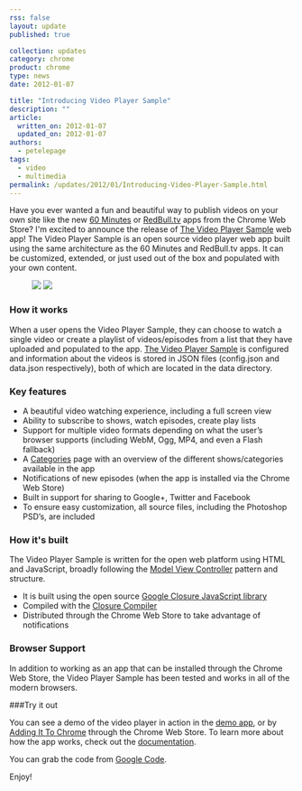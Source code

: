 ```yaml
---
rss: false
layout: update
published: true

collection: updates
category: chrome
product: chrome
type: news
date: 2012-01-07

title: "Introducing Video Player Sample"
description: ""
article:
  written_on: 2012-01-07
  updated_on: 2012-01-07
authors:
  - petelepage
tags:
  - video
  - multimedia
permalink: /updates/2012/01/Introducing-Video-Player-Sample.html
---
```

Have you ever wanted a fun and beautiful way to publish videos on your own site like the new [60 Minutes](https://chrome.google.com/webstore/detail/imjhdahelgojehmfmkmdfjcpfbglbfmj) or [RedBull.tv](https://chrome.google.com/webstore/category/home) apps from the Chrome Web Store? I'm excited to announce the release of [The Video Player Sample](http://code.google.com/p/video-player-sample/) web app! The Video Player Sample is an open source video player web app built using the same architecture as the 60 Minutes and RedBull.tv apps. It can be customized, extended, or just used out of the box and populated with your own content.

<figure>
  <img src="http://4.bp.blogspot.com/-aUmnVCdSFRU/TwdQs66csYI/AAAAAAAAAds/Blw-yv2nhOA/s320/player-full.png">
  <img src="http://3.bp.blogspot.com/-umRYybDHsRQ/TwdUrgsFVAI/AAAAAAAAAeM/63KNBf2O6Wc/s320/player-shows.png">
</figure>

### How it works

When a user opens the Video Player Sample, they can choose to watch a single video or create a playlist of videos/episodes from a list that they have uploaded and populated to the app. [The Video Player Sample](http://code.google.com/p/video-player-sample/) is configured and information about the videos is stored in JSON files (config.json and data.json respectively), both of which are located in the data directory.

### Key features
* A beautiful video watching experience, including a full screen view
* Ability to subscribe to shows, watch episodes, create play lists
* Support for multiple video formats depending on what the user’s browser supports (including WebM, Ogg, MP4, and even a Flash fallback)
* A [Categories](http://video-player-sample.appspot.com/#/shows) page with an overview of the different shows/categories available in the app
* Notifications of new episodes (when the app is installed via the Chrome Web Store)
* Built in support for sharing to Google+, Twitter and Facebook
* To ensure easy customization, all source files, including the Photoshop PSD’s, are included

### How it's built

The Video Player Sample is written for the open web platform using HTML and JavaScript, broadly following the [Model View Controller](http://en.wikipedia.org/wiki/Model%E2%80%93view%E2%80%93controller) pattern and structure.

* It is built using the open source [Google Closure JavaScript library](http://code.google.com/closure/) 
* Compiled with the [Closure Compiler](http://code.google.com/closure/compiler/) 
* Distributed through the Chrome Web Store to take advantage of notifications

### Browser Support

In addition to working as an app that can be installed through the Chrome Web Store, the Video Player Sample has been tested and works in all of the modern browsers.

###Try it out

You can see a demo of the video player in action in the [demo app](http://video-player-sample.appspot.com/), or by [Adding It To Chrome](https://chrome.google.com/webstore/detail/jhojbofcldbpmilfcnlihpknapnaagce) through the Chrome Web Store. To learn more about how the app works, check out the [documentation](http://docs.video-player-sample.appspot.com/).

You can grab the code from [Google Code](http://code.google.com/p/video-player-sample/).

Enjoy!